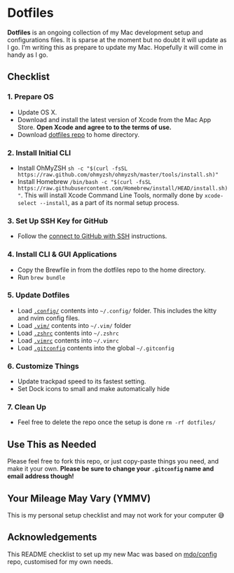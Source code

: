# Dotfiles

**Dotfiles** is an ongoing collection of my Mac development setup and configurations files. It is sparse at the moment but no doubt it will update as I go. I'm writing this as prepare to update my Mac. Hopefully it will come in handy as I go.

## Checklist

### 1. Prepare OS

- Update OS X.
- Download and install the latest version of Xcode from the Mac App Store. **Open Xcode and agree to to the terms of use.**
- Download [dotfiles repo](https://github.com/harleyjwilson/dotfiles) to home directory.

### 2. Install Initial CLI

- Install OhMyZSH `sh -c "$(curl -fsSL https://raw.github.com/ohmyzsh/ohmyzsh/master/tools/install.sh)"`
- Install Homebrew `/bin/bash -c "$(curl -fsSL https://raw.githubusercontent.com/Homebrew/install/HEAD/install.sh)"`. This will install Xcode Command Line Tools, normally done by `xcode-select --install`, as a part of its normal setup process.

### 3. Set Up SSH Key for GitHub

- Follow the [connect to GitHub with SSH](https://docs.github.com/en/authentication/connecting-to-github-with-ssh/) instructions.

### 4. Install CLI & GUI Applications

- Copy the Brewfile in from the dotfiles repo to the home directory.
- Run `brew bundle`

### 5. Update Dotfiles

- Load [`.config/`](.config/) contents into `~/.config/` folder. This includes the kitty and nvim config files.
- Load [`.vim/`](/.vim/) contents into `~/.vim/` folder
- Load [`.zshrc`](/.zshrc) contents into `~/.zshrc`
- Load [`.vimrc`](/.vimrc) contents into `~/.vimrc`
- Load [`.gitconfig`](/.gitconfig) contents into the global `~/.gitconfig`

### 6. Customize Things

- Update trackpad speed to its fastest setting.
- Set Dock icons to small and make automatically hide

### 7. Clean Up

- Feel free to delete the repo once the setup is done `rm -rf dotfiles/`

## Use This as Needed

Please feel free to fork this repo, or just copy-paste things you need, and make it your own. **Please be sure to change your `.gitconfig` name and email address though!**

## Your Mileage May Vary (YMMV)

This is my personal setup checklist and may not work for your computer 😅

## Acknowledgements

This README checklist to set up my new Mac was based on [mdo/config](https://github.com/mdo/config) repo, customised for my own needs.
